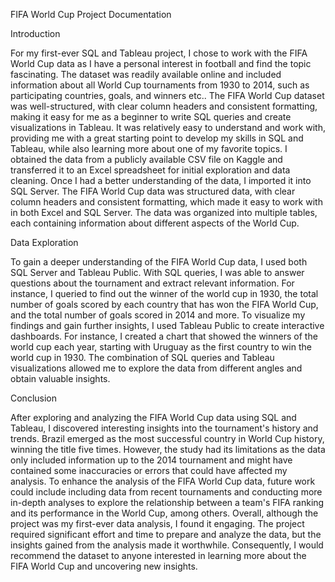 FIFA World Cup Project Documentation



Introduction

For my first-ever SQL and Tableau project, I chose to work with the FIFA World Cup data as I have a personal interest in football and find the topic fascinating. The dataset was readily available online and included information about all World Cup tournaments from 1930 to 2014, such as participating countries, goals, and winners etc..
The FIFA World Cup dataset was well-structured, with clear column headers and consistent formatting, making it easy for me as a beginner to write SQL queries and create visualizations in Tableau. It was relatively easy to understand and work with, providing me with a great starting point to develop my skills in SQL and Tableau, while also learning more about one of my favorite topics.
I obtained the data from a publicly available CSV file on Kaggle and transferred it to an Excel spreadsheet for initial exploration and data cleaning. Once I had a better understanding of the data, I imported it into SQL Server.
The FIFA World Cup data was structured data, with clear column headers and consistent formatting, which made it easy to work with in both Excel and SQL Server. The data was organized into multiple tables, each containing information about different aspects of the World Cup.


Data Exploration


To gain a deeper understanding of the FIFA World Cup data, I used both SQL Server and Tableau Public. With SQL queries, I was able to answer questions about the tournament and extract relevant information. For instance, I queried to find out the winner of the world cup in 1930, the total number of goals scored by each country that has won the FIFA World Cup, and the total number of goals scored in 2014 and more.
To visualize my findings and gain further insights, I used Tableau Public to create interactive dashboards. For instance, I created a chart that showed the winners of the world cup each year, starting with Uruguay as the first country to win the world cup in 1930.
The combination of SQL queries and Tableau visualizations allowed me to explore the data from different angles and obtain valuable insights.

Conclusion

After exploring and analyzing the FIFA World Cup data using SQL and Tableau, I discovered interesting insights into the tournament's history and trends. Brazil emerged as the most successful country in World Cup history, winning the title five times. However, the study had its limitations as the data only included information up to the 2014 tournament and might have contained some inaccuracies or errors that could have affected my analysis.
To enhance the analysis of the FIFA World Cup data, future work could include including data from recent tournaments and conducting more in-depth analyses to explore the relationship between a team's FIFA ranking and its performance in the World Cup, among others.
Overall, although the project was my first-ever data analysis, I found it engaging. The project required significant effort and time to prepare and analyze the data, but the insights gained from the analysis made it worthwhile. Consequently, I would recommend the dataset to anyone interested in learning more about the FIFA World Cup and uncovering new insights.
